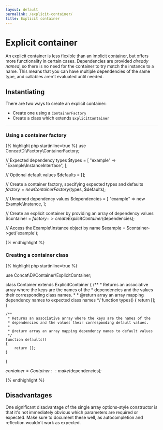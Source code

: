 ```yaml
---
layout: default
permalink: /explicit-container/
title: Explicit container
---
```


Explicit container
==================

An explicit container is less flexible than an implicit container, but offers more functionality in certain cases.
Dependencies are provided *already named*, so there is no need for the container to try match the instance to a name. This means that you can have multiple dependencies of the same type, and callables aren't evaluated until needed.

## Instantiating

There are two ways to create an explicit container:

  - Create one using a `ContainerFactory`
  - Create a class which extends `ExplicitContainer`

---

### Using a container factory

{% highlight php startinline=true %}
use Concat\Di\Factory\ContainerFactory;

// Expected dependency types
$types = [
    "example" => "Example\InstanceInterface",
];

// Optional default values
$defaults = [];

// Create a container factory, specifying expected types and defaults
$factory = new ContainerFactory($types, $defaults);

// Unnamed dependency values
$dependencies = [
    "example" => new Example\Instance,
];

// Create an explicit container by providing an array of dependency values
$container = $factory->createExplicitContainer($dependencies);

// Access the Example\Instance object by name
$example = $container->get('example');

{% endhighlight %}


### Creating a container class

{% highlight php startinline=true %}

use Concat\Di\Container\ExplicitContainer;

class Container extends ExplicitContainer
{
    /**
     * Returns an associative array where the keys are the names of the
     * dependencies and the values their corresponding class names.
     *
     * @return array an array mapping dependency names to expected class names
     */
    function types()
    {
        return [];
    }

    /**
     * Returns an associative array where the keys are the names of the
     * dependencies and the values their corresponding default values.
     *
     * @return array an array mapping dependency names to default values
     */
    function defaults()
    {
        return [];
    }
}

$container = Container::make($dependencies);

{% endhighlight %}

## Disadvantages

One significant disadvantage of the single array options-style constructor is that
it's not immediately obvious which parameters are required or expected. Make sure to
document these well, as autocompletion and reflection wouldn't work as expected.
